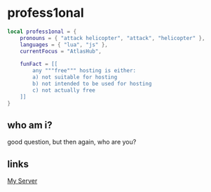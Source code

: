 # profess1onal
```lua
local profess1onal = {
    pronouns = { "attack helicopter", "attack", "helicopter" },
    languages = { "lua", "js" },
    currentFocus = "AtlasHub",
    
    funFact = [[
        any """free""" hosting is either:
        a) not suitable for hosting
        b) not intended to be used for hosting
        c) not actually free
    ]]
}
```

## who am i?
good question, but then again, who are you?

## links
[My Server](https://discord.profess1onal.club)
